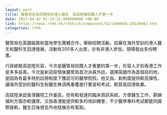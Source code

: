 ```yaml
---
layout: post
title: 醫管局在英招聘受訓港人醫生　高拔陞稱招攬人才第一步
date: 2023-04-02 01:19:21.000000000 +08:00
link: https://news.rthk.hk/rthk/ch/component/k2/1694656-20230402.htm
categories: rthk
---
```


醫管局在英國倫敦和當地學生團體合作，舉辦招聘活動，招募在海外受訓的港人醫生和醫科生回港發展，活動有200多人出席，亦有非港人參加，現場發出多份聘書。

行政總裁高拔陞形容，今次是醫管局招攬人才重要的第一步，形容人才到香港工作是多多益善。今次是新冠疫情後醫管局首次派員外訪，選擇英國作為首個目的地，是因為有最多特別註冊制度下獲認可的醫學院校。他又指，新制度提供較高彈性，讓海外受訓的醫科生和醫生無須再重覆進行實習和考試，較容易回港執業。

高拔陞承認香港醫院工作量高，但有較發達的臨床資訊系統，方便醫生工作，薪酬福利方面亦較優厚。又指香港能提供較多的培訓機會，不少醫學專科考試都能同國際接軌，醫生日後想去外地發展亦有幫助。
